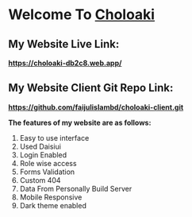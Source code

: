 # Welcome To [Choloaki](https://choloaki-db2c8.web.app "Choloaki")

## My Website Live Link:

**<https://choloaki-db2c8.web.app/>**

## My Website Client Git Repo Link:

**<https://github.com/faijulislambd/choloaki-client.git>**

**The features of my website are as follows:**

1. Easy to use interface
2. Used Daisiui
3. Login Enabled
4. Role wise access
5. Forms Validation
6. Custom 404
7. Data From Personally Build Server
8. Mobile Responsive
9. Dark theme enabled
